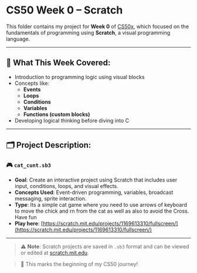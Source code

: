 # CS50 Week 0 – Scratch

This folder contains my project for **Week 0** of [CS50x](https://cs50.harvard.edu/x/), which focused on the fundamentals of programming using **Scratch**, a visual programming language.

---

## 🧠 What This Week Covered:
- Introduction to programming logic using visual blocks
- Concepts like:
  - **Events**
  - **Loops**
  - **Conditions**
  - **Variables**
  - **Functions (custom blocks)**
- Developing logical thinking before diving into C

---

## 🗂️ Project Description:

### 🎮 `cat_cunt.sb3`  
- **Goal**: Create an interactive project using Scratch that includes user input, conditions, loops, and visual effects.
- **Concepts Used**: Event-driven programming, variables, broadcast messaging, sprite interaction.
- **Type**: Its a simple cat game where you need to use arrows of keyboard to move the chick and rn from the cat as well as also to avoid the Cross. Have fun
- **Play here**: [https://scratch.mit.edu/projects/1169613310/fullscreen/](https://scratch.mit.edu/projects/1169613310/fullscreen/)

---

> ⚠️ **Note**: Scratch projects are saved in `.sb3` format and can be viewed or edited at [scratch.mit.edu](https://scratch.mit.edu/).

> 🔁 This marks the beginning of my CS50 journey!

